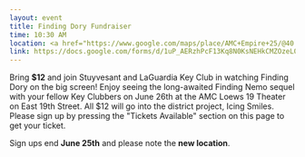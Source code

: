 ```yaml
---
layout: event
title: Finding Dory Fundraiser
time: 10:30 AM
location: <a href="https://www.google.com/maps/place/AMC+Empire+25/@40.7567668,-73.9914513,17z/data=!3m1!4b1!4m5!3m4!1s0x89c25854a57fddc7:0xfc2dfa769d275c61!8m2!3d40.7567668!4d-73.9892626">AMC Empire 25</a>, Manhattan (Meetup at Union Square Park across Petco)
link: https://docs.google.com/forms/d/1uP_AERzhPcF13Kq8N0KsNEHkCMZOzeL09fd64mHoL1I/viewform?c=0&w=1
---
```

Bring <b>$12</b> and join Stuyvesant and LaGuardia Key Club in watching Finding Dory on the big screen! Enjoy seeing the long-awaited Finding Nemo sequel with your fellow Key Clubbers on June 26th at the AMC Loews 19 Theater on East 19th Street. All $12 will go into the district project, Icing Smiles. Please sign up by pressing the "Tickets Available" section on this page to get your ticket.

Sign ups end <b>June 25th</b> and please note the <b>new location</b>.
